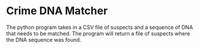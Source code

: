 # Crime DNA Matcher

The python program takes in a CSV file of suspects and a sequence of DNA that needs to be matched.
The program will return a file of suspects where the DNA sequence was found. 
